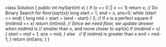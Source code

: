 class Solution {
public int mySqrt(int x) {
if (x == 0 || x == 1)
return x;
// Do Binary Search for floor(sqrt(x))
long start = 1, end = x, ans=0;
while (start <= end)
{
long mid = start + (end - start) / 2;
// If x is a perfect square
if (mid*mid == x)
return (int)mid;
// Since we need floor, we update answer when mid*mid is
// smaller than x, and move closer to sqrt(x)
if (mid*mid < x)
{
start = mid + 1;
ans = mid;
}
else   // If mid*mid is greater than x
end = mid-1;
}
return (int)ans;
}
}